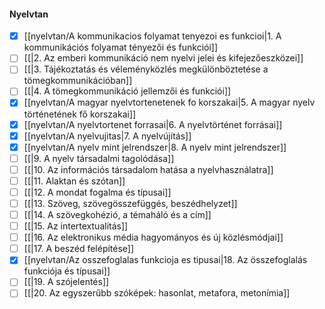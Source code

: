 #### Nyelvtan
- [x] [[nyelvtan/A kommunikacios folyamat tenyezoi es funkcioi|1. A kommunikációs folyamat tényezői és funkciói]]
- [ ] [[|2. Az emberi kommunikáció nem nyelvi jelei és kifejezőeszközei]]
- [ ] [[|3. Tájékoztatás és véleményközlés megkülönböztetése a tömegkommunikációban]]
- [ ] [[|4. A tömegkommunikáció jellemzői és funkciói]]
- [x] [[nyelvtan/A magyar nyelvtortenetenek fo korszakai|5. A magyar nyelv történetének fő korszakai]]
- [x] [[nyelvtan/A nyelvtortenet forrasai|6. A nyelvtörténet forrásai]]
- [x] [[nyelvtan/A nyelvujitas|7. A nyelvújítás]]
- [x] [[nyelvtan/A nyelv mint jelrendszer|8. A nyelv mint jelrendszer]]
- [ ] [[|9. A nyelv társadalmi tagolódása]]
- [ ] [[|10. Az információs társadalom hatása a nyelvhasználatra]]
- [ ] [[|11. Alaktan és szótan]]
- [ ] [[|12. A mondat fogalma és típusai]]
- [ ] [[|13. Szöveg, szövegösszefüggés, beszédhelyzet]]
- [ ] [[|14. A szövegkohézió, a témaháló és a cím]]
- [ ] [[|15. Az intertextualitás]]
- [ ] [[|16. Az elektronikus média hagyományos és új közlésmódjai]]
- [ ] [[|17. A beszéd felépítése]]
- [x] [[nyelvtan/Az osszefoglalas funkcioja es tipusai|18. Az összefoglalás funkciója és típusai]]
- [ ] [[|19. A szójelentés]]
- [ ] [[|20. Az egyszerűbb szóképek: hasonlat, metafora, metonímia]]
